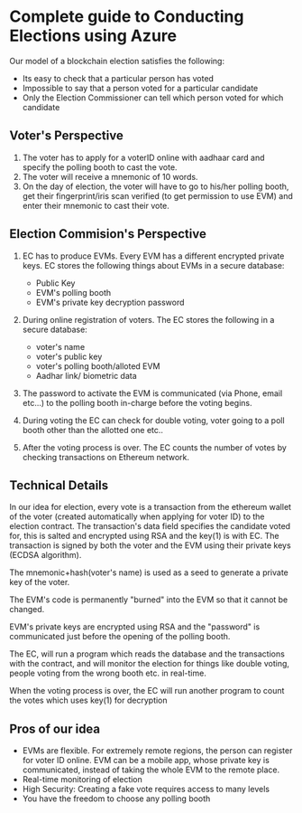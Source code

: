 Complete guide to Conducting Elections using Azure
=====================================================

Our model of a blockchain election satisfies the following:

* Its easy to check that a particular person has voted
* Impossible to say that a person voted for a particular candidate
* Only the Election Commissioner can tell which person voted for which candidate

Voter's Perspective
-------------------

1. The voter has to apply for a voterID online with aadhaar card and specify the polling booth to cast the vote.
2. The voter will receive a mnemonic of 10 words.
3. On the day of election, the voter will have to go to his/her polling booth, get their fingerprint/iris scan verified (to get permission to use EVM) and enter their mnemonic to cast their vote.

Election Commision's Perspective
--------------------------------

1. EC has to produce EVMs. Every EVM has a different encrypted private keys.
EC stores the following things about EVMs in a secure database:
    * Public Key
    * EVM's polling booth
    * EVM's private key decryption password

2. During online registration of voters. The EC stores the following in a secure database:
    * voter's name 
    * voter's public key
    * voter's polling booth/alloted EVM
    * Aadhar link/ biometric data

3. The password to activate the EVM is communicated (via Phone, email etc...) to the polling booth in-charge before the voting begins.
4. During voting the EC can check for double voting, voter going to a poll booth other than the allotted one etc..
5. After the voting process is over. The EC counts the number of votes by checking transactions on Ethereum network.


Technical Details
-----------------


In our idea for election, every vote is a transaction from the ethereum wallet of the voter (created automatically when applying for voter ID) to the election contract. The transaction's data field specifies the candidate voted for, this is salted and encrypted using RSA and the key(1) is with EC. The transaction is signed by both the voter and the EVM using their private keys (ECDSA algorithm).

The mnemonic+hash(voter's name) is used as a seed to generate a private key of the voter.

The EVM's code is permanently "burned" into the EVM so that it cannot be changed.

EVM's private keys are encrypted using RSA and the "password" is communicated just before the opening of the polling booth.

The EC, will run a program which reads the database and the transactions with the contract, and will monitor the election for things like double voting, people voting from the wrong booth etc. in real-time.

When the voting process is over, the EC will run another program to count the votes which uses key(1) for decryption

Pros of our idea
----------------

* EVMs are flexible. For extremely remote regions, the person can register for voter ID online. EVM can be a mobile app, whose private key is communicated, instead of taking the whole EVM to the remote place.
* Real-time monitoring of election
* High Security: Creating a fake vote requires access to many levels
* You have the freedom to choose any polling booth
